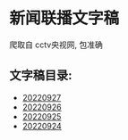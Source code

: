 # 新闻联播文字稿

爬取自 cctv央视网, 包准确

## 文字稿目录: 

<!-- INSERT -->
- [20220927](./news/20220927.md)
- [20220926](./news/20220926.md)
- [20220925](./news/20220925.md)
- [20220924](./news/20220924.md)
